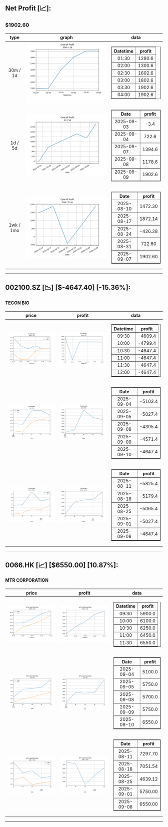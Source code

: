 ## Net Profit [📈]:
### $1902.60
|type|graph|data|
|:---:|:---:|:---:|
|30m / 1d|![net_profit](image/overall_30m-1d.png)|<table border="1" class="dataframe"> <thead> <tr style="text-align: center;"> <th>Datetime</th> <th>profit</th> </tr> </thead> <tbody> <tr> <td>01:30</td> <td>1290.6</td> </tr> <tr> <td>02:00</td> <td>1300.6</td> </tr> <tr> <td>02:30</td> <td>1602.6</td> </tr> <tr> <td>03:00</td> <td>1802.6</td> </tr> <tr> <td>03:30</td> <td>1902.6</td> </tr> <tr> <td>04:00</td> <td>1902.6</td> </tr> </tbody></table>|
|1d / 5d|![net_profit](image/overall_1d-5d.png)|<table border="1" class="dataframe"> <thead> <tr style="text-align: center;"> <th>Date</th> <th>profit</th> </tr> </thead> <tbody> <tr> <td>2025-09-03</td> <td>-3.4</td> </tr> <tr> <td>2025-09-04</td> <td>722.6</td> </tr> <tr> <td>2025-09-07</td> <td>1394.6</td> </tr> <tr> <td>2025-09-08</td> <td>1178.6</td> </tr> <tr> <td>2025-09-09</td> <td>1902.6</td> </tr> </tbody></table>|
|1wk / 1mo|![net_profit](image/overall_1wk-1mo.png)|<table border="1" class="dataframe"> <thead> <tr style="text-align: center;"> <th>Date</th> <th>profit</th> </tr> </thead> <tbody> <tr> <td>2025-08-10</td> <td>1472.30</td> </tr> <tr> <td>2025-08-17</td> <td>1872.14</td> </tr> <tr> <td>2025-08-24</td> <td>-426.28</td> </tr> <tr> <td>2025-08-31</td> <td>722.60</td> </tr> <tr> <td>2025-09-07</td> <td>1902.60</td> </tr> </tbody></table>|
---
## 002100.SZ [📉] [$-4647.40] [-15.36%]:
#### TECON BIO
|price|profit|data|
|:---:|:---:|:---:|
|![price](image/002100.SZ_30m-1d_price.png)|![profit](image/002100.SZ_30m-1d_profit.png)|<table border="1" class="dataframe"> <thead> <tr style="text-align: center;"> <th>Datetime</th> <th>profit</th> </tr> </thead> <tbody> <tr> <td>09:30</td> <td>-4609.4</td> </tr> <tr> <td>10:00</td> <td>-4799.4</td> </tr> <tr> <td>10:30</td> <td>-4647.4</td> </tr> <tr> <td>11:00</td> <td>-4647.4</td> </tr> <tr> <td>11:30</td> <td>-4647.4</td> </tr> <tr> <td>12:00</td> <td>-4647.4</td> </tr> </tbody></table>|
|![price](image/002100.SZ_1d-5d_price.png)|![profit](image/002100.SZ_1d-5d_profit.png)|<table border="1" class="dataframe"> <thead> <tr style="text-align: center;"> <th>Date</th> <th>profit</th> </tr> </thead> <tbody> <tr> <td>2025-09-04</td> <td>-5103.4</td> </tr> <tr> <td>2025-09-05</td> <td>-5027.4</td> </tr> <tr> <td>2025-09-08</td> <td>-4305.4</td> </tr> <tr> <td>2025-09-09</td> <td>-4571.4</td> </tr> <tr> <td>2025-09-10</td> <td>-4647.4</td> </tr> </tbody></table>|
|![price](image/002100.SZ_1wk-1mo_price.png)|![profit](image/002100.SZ_1wk-1mo_profit.png)|<table border="1" class="dataframe"> <thead> <tr style="text-align: center;"> <th>Date</th> <th>profit</th> </tr> </thead> <tbody> <tr> <td>2025-08-11</td> <td>-5825.4</td> </tr> <tr> <td>2025-08-18</td> <td>-5179.4</td> </tr> <tr> <td>2025-08-25</td> <td>-5065.4</td> </tr> <tr> <td>2025-09-01</td> <td>-5027.4</td> </tr> <tr> <td>2025-09-08</td> <td>-4647.4</td> </tr> </tbody></table>|
---
## 0066.HK [📈] [$6550.00] [10.87%]:
#### MTR CORPORATION
|price|profit|data|
|:---:|:---:|:---:|
|![price](image/0066.HK_30m-1d_price.png)|![profit](image/0066.HK_30m-1d_profit.png)|<table border="1" class="dataframe"> <thead> <tr style="text-align: center;"> <th>Datetime</th> <th>profit</th> </tr> </thead> <tbody> <tr> <td>09:30</td> <td>5900.0</td> </tr> <tr> <td>10:00</td> <td>6100.0</td> </tr> <tr> <td>10:30</td> <td>6250.0</td> </tr> <tr> <td>11:00</td> <td>6450.0</td> </tr> <tr> <td>11:30</td> <td>6550.0</td> </tr> </tbody></table>|
|![price](image/0066.HK_1d-5d_price.png)|![profit](image/0066.HK_1d-5d_profit.png)|<table border="1" class="dataframe"> <thead> <tr style="text-align: center;"> <th>Date</th> <th>profit</th> </tr> </thead> <tbody> <tr> <td>2025-09-04</td> <td>5100.0</td> </tr> <tr> <td>2025-09-05</td> <td>5750.0</td> </tr> <tr> <td>2025-09-08</td> <td>5700.0</td> </tr> <tr> <td>2025-09-09</td> <td>5750.0</td> </tr> <tr> <td>2025-09-10</td> <td>6550.0</td> </tr> </tbody></table>|
|![price](image/0066.HK_1wk-1mo_price.png)|![profit](image/0066.HK_1wk-1mo_profit.png)|<table border="1" class="dataframe"> <thead> <tr style="text-align: center;"> <th>Date</th> <th>profit</th> </tr> </thead> <tbody> <tr> <td>2025-08-11</td> <td>7297.70</td> </tr> <tr> <td>2025-08-18</td> <td>7051.54</td> </tr> <tr> <td>2025-08-25</td> <td>4639.12</td> </tr> <tr> <td>2025-09-01</td> <td>5750.00</td> </tr> <tr> <td>2025-09-08</td> <td>6550.00</td> </tr> </tbody></table>|
---
